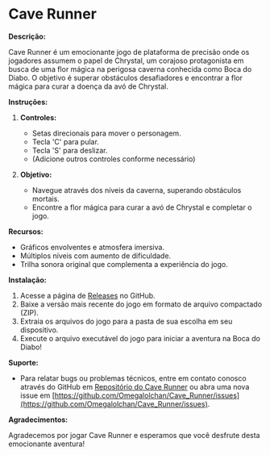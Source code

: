 # Cave Runner

**Descrição:**

Cave Runner é um emocionante jogo de plataforma de precisão onde os jogadores assumem o papel de Chrystal, um corajoso protagonista em busca de uma flor mágica na perigosa caverna conhecida como Boca do Diabo. O objetivo é superar obstáculos desafiadores e encontrar a flor mágica para curar a doença da avó de Chrystal.

**Instruções:**

1. **Controles:**
   - Setas direcionais para mover o personagem.
   - Tecla 'C' para pular.
   - Tecla 'S' para deslizar.
   - (Adicione outros controles conforme necessário)

2. **Objetivo:**
   - Navegue através dos níveis da caverna, superando obstáculos mortais.
   - Encontre a flor mágica para curar a avó de Chrystal e completar o jogo.

**Recursos:**

- Gráficos envolventes e atmosfera imersiva.
- Múltiplos níveis com aumento de dificuldade.
- Trilha sonora original que complementa a experiência do jogo.

**Instalação:**

1. Acesse a página de [Releases](https://github.com/Omegalolchan/Cave_Runner/releases) no GitHub.
2. Baixe a versão mais recente do jogo em formato de arquivo compactado (ZIP).
3. Extraia os arquivos do jogo para a pasta de sua escolha em seu dispositivo.
4. Execute o arquivo executável do jogo para iniciar a aventura na Boca do Diabo!

**Suporte:**

- Para relatar bugs ou problemas técnicos, entre em contato conosco através do GitHub em [Repositório do Cave Runner](https://github.com/Omegalolchan/Cave_Runner) ou abra uma nova issue em [https://github.com/Omegalolchan/Cave_Runner/issues](https://github.com/Omegalolchan/Cave_Runner/issues).

**Agradecimentos:**

Agradecemos por jogar Cave Runner e esperamos que você desfrute desta emocionante aventura!
